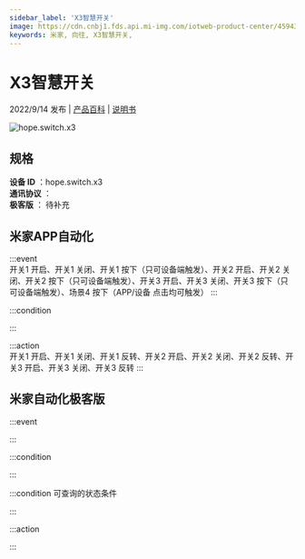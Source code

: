```yaml
---
sidebar_label: 'X3智慧开关'
image: https://cdn.cnbj1.fds.api.mi-img.com/iotweb-product-center/45943fea7e79a125e311ce36a3496a70_1662357182351.png?GalaxyAccessKeyId=AKVGLQWBOVIRQ3XLEW&Expires=9223372036854775807&Signature=ElKGZ1DbFA+ZCy9Gq46HNY+1e4I=
keywords: 米家, 向往, X3智慧开关, 
---
```

# X3智慧开关

2022/9/14 发布 | [产品百科](https://home.mi.com/webapp/content/baike/product/index.html?model=hope.switch.x3/) | [说明书](https://home.mi.com/views/introduction.html?model=hope.switch.x3&region=cn)

![hope.switch.x3](https://cdn.cnbj1.fds.api.mi-img.com/iotweb-product-center/45943fea7e79a125e311ce36a3496a70_1662357182351.png?GalaxyAccessKeyId=AKVGLQWBOVIRQ3XLEW&Expires=9223372036854775807&Signature=ElKGZ1DbFA+ZCy9Gq46HNY+1e4I=)

## 规格  
> 
**设备 ID** ：hope.switch.x3  
**通讯协议** ：  
**极客版**  ： 待补充 


## 米家APP自动化  

:::event  
开关1 开启、开关1 关闭、开关1 按下（只可设备端触发）、开关2 开启、开关2 关闭、开关2 按下（只可设备端触发）、开关3 开启、开关3 关闭、开关3 按下（只可设备端触发）、场景4 按下（APP/设备 点击均可触发）
:::

:::condition  

:::

:::action   
开关1 开启、开关1 关闭、开关1 反转、开关2 开启、开关2 关闭、开关2 反转、开关3 开启、开关3 关闭、开关3 反转
:::

## 米家自动化极客版  

:::event  

:::

:::condition  

:::

:::condition 可查询的状态条件  

:::

:::action  

:::

        
